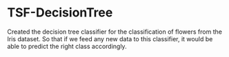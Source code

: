 # TSF-DecisionTree
Created the decision tree classifier for the classification of flowers from the Iris dataset. So that if we feed any new data to this classifier, it would be able to predict the right class accordingly.
